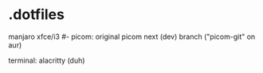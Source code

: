 # .dotfiles
manjaro xfce/i3
#-
picom: original picom next (dev) branch ("picom-git" on aur)

terminal: alacritty (duh)
